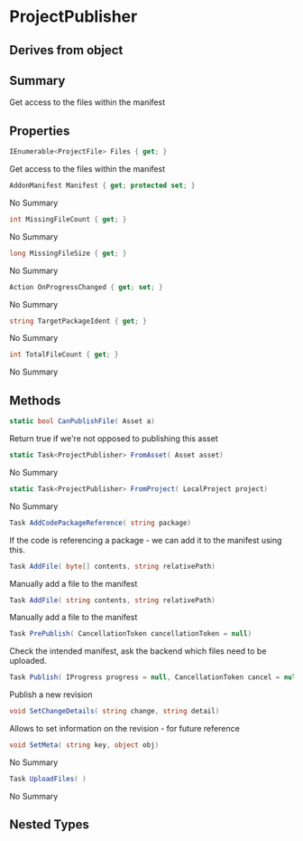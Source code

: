 # ProjectPublisher

## Derives from object

## Summary

Get access to the files within the manifest
## Properties

```c#
IEnumerable<ProjectFile> Files { get; } 
```
Get access to the files within the manifest
```c#
AddonManifest Manifest { get; protected set; } 
```
No Summary
```c#
int MissingFileCount { get; } 
```
No Summary
```c#
long MissingFileSize { get; } 
```
No Summary
```c#
Action OnProgressChanged { get; set; } 
```
No Summary
```c#
string TargetPackageIdent { get; } 
```
No Summary
```c#
int TotalFileCount { get; } 
```
No Summary
## Methods

```c#
static bool CanPublishFile( Asset a) 
```
Return true if we're not opposed to publishing this asset
```c#
static Task<ProjectPublisher> FromAsset( Asset asset) 
```
No Summary
```c#
static Task<ProjectPublisher> FromProject( LocalProject project) 
```
No Summary
```c#
Task AddCodePackageReference( string package) 
```
If the code is referencing a package - we can add it to the manifest using this.
```c#
Task AddFile( byte[] contents, string relativePath) 
```
Manually add a file to the manifest
```c#
Task AddFile( string contents, string relativePath) 
```
Manually add a file to the manifest
```c#
Task PrePublish( CancellationToken cancellationToken = null) 
```
Check the intended manifest, ask the backend which files need to be uploaded.
```c#
Task Publish( IProgress progress = null, CancellationToken cancel = null) 
```
Publish a new revision
```c#
void SetChangeDetails( string change, string detail) 
```
Allows to set information on the revision - for future reference
```c#
void SetMeta( string key, object obj) 
```
No Summary
```c#
Task UploadFiles( ) 
```
No Summary
## Nested Types

